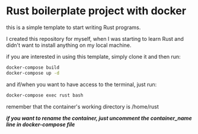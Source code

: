 # Rust boilerplate project with docker

this is a simple template to start writing Rust programs.

I created this repository for myself, when I was starting to learn Rust and didn't want to install anything on my local machine.

if you are interested in using this template, simply clone it and then run:
```bash
docker-compose build
docker-compose up -d
```

and if/when you want to have access to the terminal, just run:
```bash
docker-compose exec rust bash
```

remember that the container's working directory is /home/rust

***if you want to rename the container, just uncomment the container_name line in docker-compose file***